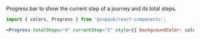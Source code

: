 Progress bar to show the current step of a journey and its total steps.

```jsx { "props": { "style": { "padding": "20px 10px 30px" } } }
import { colors, Progress } from '@zopauk/react-components';

<Progress totalSteps="4" currentStep="2" style={{ backgroundColor: colors.neutral.neutral25 }} />;
```
